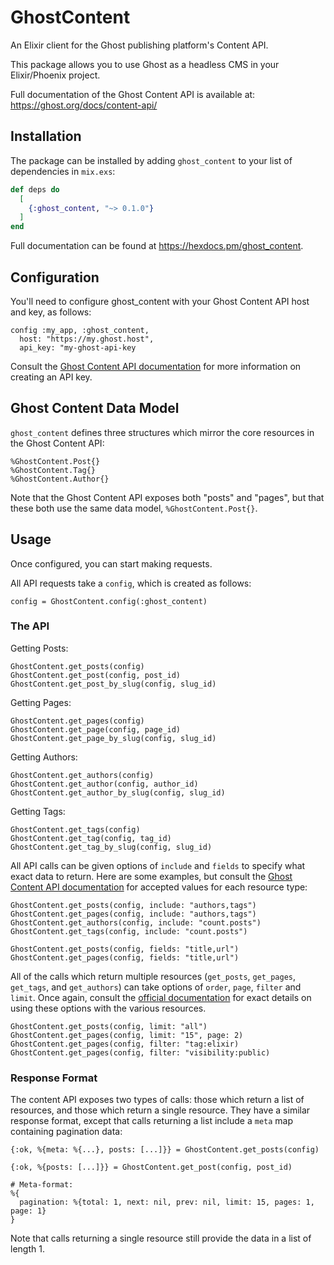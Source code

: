 # GhostContent

An Elixir client for the Ghost publishing platform's Content API.

This package allows you to use Ghost as a headless CMS in your Elixir/Phoenix project.
  
Full documentation of the Ghost Content API is available at:
https://ghost.org/docs/content-api/

## Installation

The package can be installed by adding `ghost_content` to your list of dependencies in `mix.exs`:

```elixir
def deps do
  [
    {:ghost_content, "~> 0.1.0"}
  ]
end
```

Full documentation can be found at <https://hexdocs.pm/ghost_content>.

## Configuration

You'll need to configure ghost_content with your Ghost Content API host and key, as follows:

```
config :my_app, :ghost_content,
  host: "https://my.ghost.host",
  api_key: "my-ghost-api-key
```

Consult the [Ghost Content API documentation](https://ghost.org/docs/content-api/) for more information on creating an API key.

## Ghost Content Data Model

`ghost_content` defines three structures which mirror the 
core resources in the Ghost Content API:

```
%GhostContent.Post{}
%GhostContent.Tag{}
%GhostContent.Author{}
```

Note that the Ghost Content API exposes both "posts" and "pages", but that these both use the same data model, `%GhostContent.Post{}`.

## Usage

Once configured, you can start making requests.  

All API requests take a `config`, which is created as follows:

```
config = GhostContent.config(:ghost_content)
```

### The API

Getting Posts:

```
GhostContent.get_posts(config)
GhostContent.get_post(config, post_id)
GhostContent.get_post_by_slug(config, slug_id)
```

Getting Pages:

```
GhostContent.get_pages(config)
GhostContent.get_page(config, page_id)
GhostContent.get_page_by_slug(config, slug_id)
```

Getting Authors:

```
GhostContent.get_authors(config)
GhostContent.get_author(config, author_id)
GhostContent.get_author_by_slug(config, slug_id)
```

Getting Tags:

```
GhostContent.get_tags(config)
GhostContent.get_tag(config, tag_id)
GhostContent.get_tag_by_slug(config, slug_id)
```

All API calls can be given options of `include` and `fields` to specify what exact data to return.  Here are some examples,
but consult the [Ghost Content API documentation](https://ghost.org/docs/content-api/) for accepted values for each 
resource type:

```
GhostContent.get_posts(config, include: "authors,tags")
GhostContent.get_pages(config, include: "authors,tags")
GhostContent.get_authors(config, include: "count.posts")
GhostContent.get_tags(config, include: "count.posts")

GhostContent.get_posts(config, fields: "title,url")
GhostContent.get_pages(config, fields: "title,url")
```

All of the calls which return multiple resources (`get_posts`, `get_pages`, `get_tags`, and `get_authors`) 
can take options of `order`, `page`, `filter` and `limit`.
Once again, consult the [official documentation](https://ghost.org/docs/content-api/) for exact details on using 
these options with the various resources.

```
GhostContent.get_posts(config, limit: "all")
GhostContent.get_pages(config, limit: "15", page: 2)
GhostContent.get_pages(config, filter: "tag:elixir)
GhostContent.get_pages(config, filter: "visibility:public)
```


### Response Format

The content API exposes two types of calls: those which return
a list of resources, and those which return a single resource.  They have a similar response format, except that calls returning a list include a `meta` map containing pagination data:

```
{:ok, %{meta: %{...}, posts: [...]}} = GhostContent.get_posts(config)

{:ok, %{posts: [...]}} = GhostContent.get_post(config, post_id)

# Meta-format:
%{
  pagination: %{total: 1, next: nil, prev: nil, limit: 15, pages: 1, page: 1}
}
```

Note that calls returning a single resource still provide the data in 
a list of length 1.

